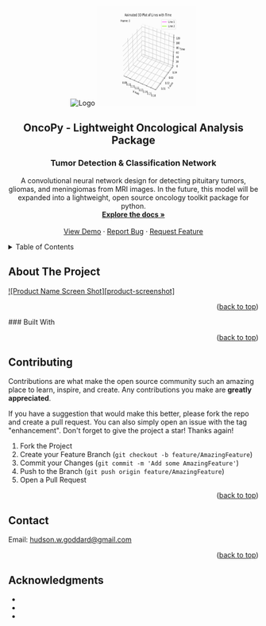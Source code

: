 
<a name="readme-top"></a>


<!-- PROJECT LOGO -->
<br />
<div align="center">
  
<img src="face_demo.gif" alt="Logo" width="200" height="200">
<img src="plot_demo.gif" alt="plot" width="200" height="200">
    

<h2 align="center">OncoPy - Lightweight Oncological Analysis Package
<h3 align="center">Tumor Detection & Classification Network</h3>
  <p align="center">
    A convolutional neural network design for detecting pituitary tumors, gliomas, and meningiomas from MRI images. In the future, this model will be expanded into a lightweight, open source oncology toolkit package for python.
    <br />
    <a href=[github-url]><strong>Explore the docs »</strong></a>
    <br />
    <br />
    <a href=[github-url]>View Demo</a>
    ·
    <a href=[issues_url]>Report Bug</a>
    ·
    <a href=[issues_url]>Request Feature</a>
  </p>
</div>



<!-- TABLE OF CONTENTS -->
<details>
  <summary>Table of Contents</summary>
  <ol>
    <li>
      <a href="#about-the-project">About The Project</a>
      <ul>
        <li><a href="#built-with">Built With</a></li>
      </ul>
    </li>
    <li>
      <a href="#getting-started">Getting Started</a>
      <ul>
        <li><a href="#prerequisites">Prerequisites</a></li>
        <li><a href="#installation">Installation</a></li>
      </ul>
    </li>
    <li><a href="#usage">Usage</a></li>
    <li><a href="#roadmap">Roadmap</a></li>
    <li><a href="#contributing">Contributing</a></li>
  </ol>
</details>



<!-- ABOUT THE PROJECT -->
## About The Project
[![Product Name Screen Shot][product-screenshot]](https://example.com)

<p align="right">(<a href="#readme-top">back to top</a>)</p>
### Built With

<p align="right">(<a href="#readme-top">back to top</a>)</p>


## Contributing

Contributions are what make the open source community such an amazing place to learn, inspire, and create. Any contributions you make are **greatly appreciated**.

If you have a suggestion that would make this better, please fork the repo and create a pull request. You can also simply open an issue with the tag "enhancement".
Don't forget to give the project a star! Thanks again!

1. Fork the Project
2. Create your Feature Branch (`git checkout -b feature/AmazingFeature`)
3. Commit your Changes (`git commit -m 'Add some AmazingFeature'`)
4. Push to the Branch (`git push origin feature/AmazingFeature`)
5. Open a Pull Request

<p align="right">(<a href="#readme-top">back to top</a>)</p>


## Contact

Email: hudson.w.goddard@gmail.com

<p align="right">(<a href="#readme-top">back to top</a>)</p>

<!-- ACKNOWLEDGMENTS -->
## Acknowledgments

* []()
* []()
* []()
